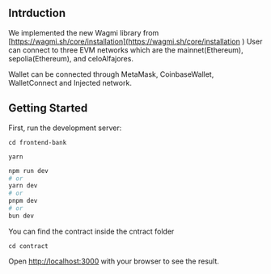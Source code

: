 ## Intrduction 
 
We implemented the new Wagmi library from [https://wagmi.sh/core/installation](https://wagmi.sh/core/installation )
User can connect to three EVM networks which are the mainnet(Ethereum), sepolia(Ethereum), and celoAlfajores.

Wallet can be connected through MetaMask, CoinbaseWallet, WalletConnect and Injected network.




## Getting Started

First, run the development server:

```
cd frontend-bank 
```

``` 
yarn  
```


```bash
npm run dev
# or
yarn dev
# or
pnpm dev
# or
bun dev
```

You can find the contract inside the cntract folder

```
cd contract
```





Open [http://localhost:3000](http://localhost:3000) with your browser to see the result.
